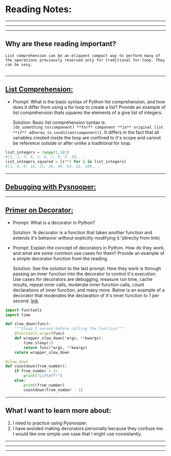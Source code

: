 # **Reading Notes:**

---
---
---

## Why are these reading important?

```
List comprehension can be an eliquent compact way to perform many of the operations previously reserved only for traditional for-loop. They can be sexy. 


```

---

## [**List Comprehension:**](https://www.pythonforbeginners.com/basics/list-comprehensions-in-python)

* Prompt: What is the basic syntax of Python list comprehension, and how does it differ from using a for loop to create a list? Provide an example of list comprehension thats squares the elements of a give list of integers.

  Solution: Basic list comprehension syntax is `[do_something_to(component) **for** component **in** original_list **if** adheres_to_condition(component)]`. It differs in the fact that all variables created inside the loop are confined to it's scope and cannot be reference outside or after unlike a traditional for loop.

```python
list_integers = range(1,101)
#[1, 2, 3, 4, 5, 6, 7, 8, 9, 10,...
list_integers_squared = [i**2 for i in list_integers]
#[1, 4, 9, 16, 25, 36, 49, 64, 81, 100,...
```

---

## [**Debugging with Pysnooper:**](https://www.pythonpodcast.com/pysnooper-python-debugging-episode-241/)

---

## [**Primer on Decorator:**](https://realpython.com/primer-on-python-decorators/)

* Prompt: What is a decorator in Python?

  Solution: 'A decorator is a function that takes another function and extends it's behavior without explicitly modifying it.'(directly from link)

* Prompt: Explain the concept of decorators in Python. How do they work, and what are some common use cases for them? Provide an example of a simple decorator function from the reading.

  Solution: See the solution to the last prompt. How they work is through passing an inner function into the decorator to control it's execution. Use cases for decorators are debugging, measure run time, cache results, repeat inner calls, moderate inner function calls, count declarations of inner function, and many more. 
  Below is an example of a decorator that moderates the declaration of it's inner function to 1 per second. [link](https://realpython.com/primer-on-python-decorators/#slowing-down-code)

```python
import functools
import time

def slow_down(func):
    """Sleep 1 second before calling the function"""
    @functools.wraps(func)
    def wrapper_slow_down(*args, **kwargs):
        time.sleep(1)
        return func(*args, **kwargs)
    return wrapper_slow_down

@slow_down
def countdown(from_number):
    if from_number < 1:
        print("Liftoff!")
    else:
        print(from_number)
        countdown(from_number - 1)
```

---

## **What I want to learn more about:**

1. I need to practice using Pysnooper.
1. I have avoided making decorators personally because they confuse me. I would like one simple use case that I might use consistantly.

---
---
---